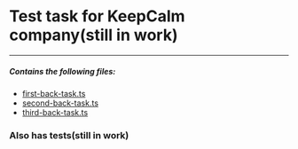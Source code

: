# Test task for KeepCalm company(still in work)
**********************************
##### Contains the following files:
* [first-back-task.ts](first-back-task.ts)
* [second-back-task.ts](second-back-task.ts)
* [third-back-task.ts](third-back-task.ts)

### Also has tests(still in work)